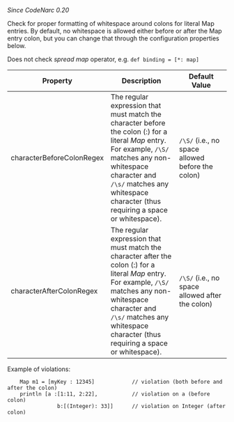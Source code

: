 *Since CodeNarc 0.20*

Check for proper formatting of whitespace around colons for literal Map
entries. By default, no whitespace is allowed either before or after the
Map entry colon, but you can change that through the configuration
properties below.

Does not check *spread map* operator, e.g. `def binding = [*: map]`

<table>
<colgroup>
<col style="width: 40%" />
<col style="width: 33%" />
<col style="width: 25%" />
</colgroup>
<thead>
<tr class="header">
<th>Property</th>
<th>Description</th>
<th>Default Value</th>
</tr>
</thead>
<tbody>
<tr class="odd">
<td>characterBeforeColonRegex</td>
<td>The regular expression that must match the character before the
colon (:) for a literal <em>Map</em> entry. For example,
<code>/\S/</code> matches any non-whitespace character and
<code>/\s/</code> matches any whitespace character (thus requiring a
space or whitespace).</td>
<td><code>/\S/</code> (i.e., no space allowed before the colon)</td>
</tr>
<tr class="even">
<td>characterAfterColonRegex</td>
<td>The regular expression that must match the character after the colon
(:) for a literal <em>Map</em> entry. For example, <code>/\S/</code>
matches any non-whitespace character and <code>/\s/</code> matches any
whitespace character (thus requiring a space or whitespace).</td>
<td><code>/\S/</code> (i.e., no space allowed after the colon)</td>
</tr>
</tbody>
</table>

Example of violations:

        Map m1 = [myKey : 12345]            // violation (both before and after the colon)
        println [a :[1:11, 2:22],           // violation on a (before colon)
                    b:[(Integer): 33]]      // violation on Integer (after colon)
